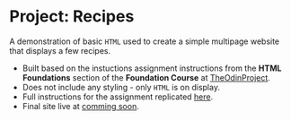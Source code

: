 # Project: Recipes

A demonstration of basic `HTML` used to create a simple multipage website that displays a few recipes.

- Built based on the instuctions assignment instructions from the **HTML Foundations** section of the **Foundation Course**
at [TheOdinProject](https://www.theodinproject.com).
- Does not include any styling - only `HTML` is on display.
- Full instructions for the assignment replicated [here](./assignment.md).
- Final site live at [comming soon]().
